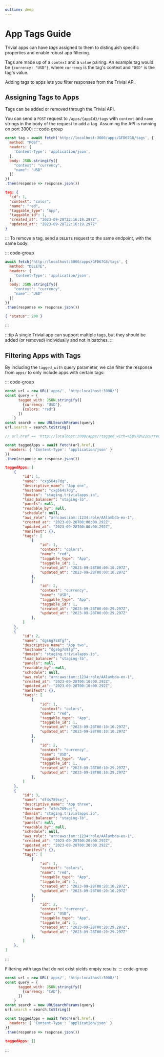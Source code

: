 ```yaml
---
outline: deep
---
```


# App Tags Guide
Trivial apps can have *tags* assigned to them to distinguish specific properties and enable robust app filtering. 

Tags are made up of a `context` and a `value` pairing. An example tag would be `{currency: "USD"}`, where `currency` is the tag's context and `"USD"` is the tag's value.

Adding tags to apps lets you filter responses from the Trivial API.

## Assigning Tags to Apps

Tags can be added or removed through the Trivial API.

You can send a `POST` request to `/apps/{appId}/tags` with `context` and `name` strings in the body of the request to add a tag. Assuming the API is running on port 3000:
::: code-group
```javascript [Request]
const tag = await fetch('http://localhost:3000/apps/GFD67G8/tags', {
  method: "POST",
  headers: {
    'Content-Type': 'application/json',
  },
  body: JSON.stringify({
    "context": "currency",
    "name": "USD"
  })
})
.then(response => response.json())
```

```json [Response]
tag: {
  "id": 1,
  "context": "color",
  "name": "red",
  "taggable_type": "App",
  "taggable_id": 1,
  "created_at": "2023-09-28T22:16:19.297Z",
  "updated_at": "2023-09-28T22:16:19.297Z"
}
```
:::
To remove a tag, send a `DELETE` request to the same endpoint, with the same body:

::: code-group 
```javascript [Request]
await fetch('http://localhost:3000/apps/GFD67G8/tags', {
  method: "DELETE",
  headers: {
    'Content-Type': 'application/json',
  },
  body: JSON.stringify({
    "context": "currency",
    "name": "USD"
  })
})
.then(response => response.json())
```
```json [Response]
{ "status": 200 }
```
:::

:::tip
A single Trivial app can support multiple tags, but they should be added (or removed) individually and not in batches.
:::

## Filtering Apps with Tags

By including the `tagged_with` query parameter, we can filter the response from `apps/` to only include apps with certain tags:

::: code-group
```javascript [Request]
const url = new URL('apps/', 'http:localhost:3000/')
const query = {
      tagged_with: JSON.stringify([
        {currency: "USD"},
        {colors: "red"}
      ])
    }
const search = new URLSearchParams(query)
url.search = search.toString()

// url.href == 'http://localhost:3000/apps/?tagged_with=%5B%7B%22currency%22%3A%22USD%22%7D%2C%7B%22colors%22%3A%22red%22%7D%5D'

const taggedApps = await fetch(url.href,{
  headers: { 'Content-Type': 'application/json' }
})
.then(response => response.json())

```

```json [Response]
taggedApps: [
    {
        "id": 1,
        "name": "cxg564s7dg",
        "descriptive_name": "App one",
        "hostname": "cxg564s7dg",
        "domain": "staging.trivialapps.io",
        "load_balancer": "staging-lb",
        "panels": null,
        "readable_by": null,
        "schedule": null,
        "aws_role": "arn:aws:iam::1234:role/AAlambda-ex-1",
        "created_at": "2023-09-28T00:00:00.292Z",
        "updated_at": "2023-09-28T00:00:00.292Z",
        "manifest": {},
        "tags": [
            {
                "id": 1,
                "context": "colors",
                "name": "red",
                "taggable_type": "App",
                "taggable_id": 1,
                "created_at": "2023-09-28T00:00:10.297Z",
                "updated_at": "2023-09-28T00:00:10.297Z"
            },
            {
                "id": 2,
                "context": "currency",
                "name": "USD",
                "taggable_type": "App",
                "taggable_id": 1,
                "created_at": "2023-09-28T00:00:29.297Z",
                "updated_at": "2023-09-28T00:00:29.297Z"
            },
        ]
    },
    {
        "id": 2,
        "name": "dgs6g7s8fgf",
        "descriptive_name": "App two",
        "hostname": "dgs6g7s8fgf",
        "domain": "staging.trivialapps.io",
        "load_balancer": "staging-lb",
        "panels": null,
        "readable_by": null,
        "schedule": null,
        "aws_role": "arn:aws:iam::1234:role/AAlambda-ex-1",
        "created_at": "2023-09-28T00:10:00.292Z",
        "updated_at": "2023-09-28T00:10:00.292Z",
        "manifest": {},
        "tags": [
            {
                "id": 1,
                "context": "colors",
                "name": "red",
                "taggable_type": "App",
                "taggable_id": 1,
                "created_at": "2023-09-28T00:10:10.297Z",
                "updated_at": "2023-09-28T00:10:10.297Z"
            },
            {
                "id": 2,
                "context": "currency",
                "name": "USD",
                "taggable_type": "App",
                "taggable_id": 1,
                "created_at": "2023-09-28T00:10:29.297Z",
                "updated_at": "2023-09-28T00:10:29.297Z"
            },
        ]
    },
    {
        "id": 3,
        "name": "dfds789sej",
        "descriptive_name": "App three",
        "hostname": "dfds789sej",
        "domain": "staging.trivialapps.io",
        "load_balancer": "staging-lb",
        "panels": null,
        "readable_by": null,
        "schedule": null,
        "aws_role": "arn:aws:iam::1234:role/AAlambda-ex-1",
        "created_at": "2023-09-28T00:20:00.292Z",
        "updated_at": "2023-09-28T00:20:00.292Z",
        "manifest": {},
        "tags": [
            {
                "id": 1,
                "context": "colors",
                "name": "red",
                "taggable_type": "App",
                "taggable_id": 1,
                "created_at": "2023-09-28T00:20:10.297Z",
                "updated_at": "2023-09-28T00:20:10.297Z"
            },
            {
                "id": 2,
                "context": "currency",
                "name": "USD",
                "taggable_type": "App",
                "taggable_id": 1,
                "created_at": "2023-09-28T00:20:29.297Z",
                "updated_at": "2023-09-28T00:20:29.297Z"
            },
        ]
    },
]
```
:::

Filtering with tags that do not exist yields empty results:
::: code-group
```javascript [Request]
const url = new URL('apps/', 'http:localhost:3000/')
const query = {
      tagged_with: JSON.stringify([
        {currency: "CAD"},
      ])
    }
const search = new URLSearchParams(query)
url.search = search.toString()

const taggedApps = await fetch(url.href,{
  headers: { 'Content-Type': 'application/json' }
})
.then(response => response.json())

```
``` json [Response]
taggedApps: []
```
:::